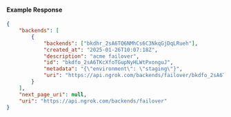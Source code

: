 <!-- Code generated for API Clients. DO NOT EDIT. -->

#### Example Response

```json
{
	"backends": [
		{
			"backends": ["bkdhr_2sA6TQ6NMhCs6C3NkqGjDqLRueh"],
			"created_at": "2025-01-26T10:07:18Z",
			"description": "acme failover",
			"id": "bkdfo_2sA6TKcXfoTGupNyHLWtPxonguJ",
			"metadata": "{\"environment\": \"staging\"}",
			"uri": "https://api.ngrok.com/backends/failover/bkdfo_2sA6TKcXfoTGupNyHLWtPxonguJ"
		}
	],
	"next_page_uri": null,
	"uri": "https://api.ngrok.com/backends/failover"
}
```
